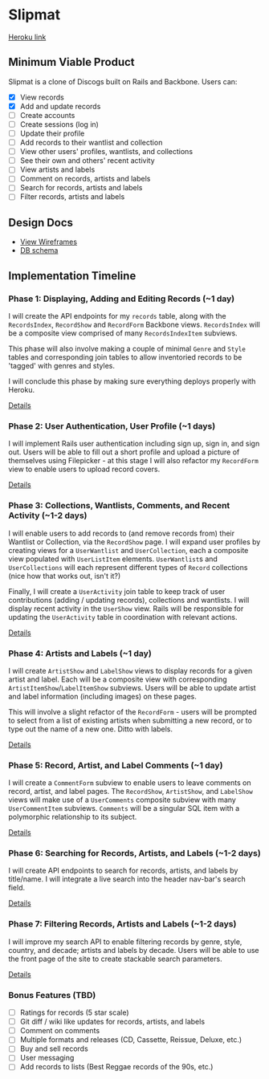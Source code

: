 # Slipmat

[Heroku link][heroku]

[heroku]: http://slipmat.herokuapp.com

## Minimum Viable Product
Slipmat is a clone of Discogs built on Rails and Backbone. Users can:

- [X] View records
- [X] Add and update records
- [ ] Create accounts
- [ ] Create sessions (log in)
- [ ] Update their profile
- [ ] Add records to their wantlist and collection
- [ ] View other users' profiles, wantlists, and collections
- [ ] See their own and others' recent activity
- [ ] View artists and labels
- [ ] Comment on records, artists and labels
- [ ] Search for records, artists and labels
- [ ] Filter records, artists and labels

## Design Docs
* [View Wireframes][views]
* [DB schema][schema]

[views]: ./docs/views.md
[schema]: ./docs/schema.md

## Implementation Timeline

### Phase 1: Displaying, Adding and Editing Records (~1 day)
I will create the API endpoints for my `records` table, along with the
`RecordsIndex`, `RecordShow` and `RecordForm` Backbone views. `RecordsIndex`
will be a composite view comprised of many `RecordsIndexItem` subviews.

This phase will also involve making a couple of minimal `Genre` and `Style`
tables and corresponding join tables to allow inventoried records to be
'tagged' with genres and styles.

I will conclude this phase by making sure everything deploys properly with
Heroku.

[Details][phase-one]

### Phase 2: User Authentication, User Profile (~1 days)
I will implement Rails user authentication including sign up, sign in, and
sign out. Users will be able to fill out a short profile and upload a picture
of themselves using Filepicker - at this stage I will also refactor my
`RecordForm` view to enable users to upload record covers.

[Details][phase-two]

### Phase 3: Collections, Wantlists, Comments, and Recent Activity (~1-2 days)
I will enable users to add records to (and remove records from) their
Wantlist or Collection, via the `RecordShow` page. I will expand user profiles
by creating views for a `UserWantlist` and `UserCollection`, each a composite
view populated with `UserListItem` elements. `UserWantlist`s and
`UserCollections` will each represent different types of `Record` collections
(nice how that works out, isn't it?)

Finally, I will create a `UserActivity` join table to keep track of user
contributions (adding / updating records), collections and wantlists. I will
display recent activity in the `UserShow` view. Rails will be responsible for
updating the `UserActivity` table in coordination with relevant actions.

[Details][phase-three]

### Phase 4: Artists and Labels (~1 day)
I will create `ArtistShow` and `LabelShow` views to display records for a
given artist and label.  Each will be a composite view with corresponding
`ArtistItemShow`/`LabelItemShow` subviews.  Users will be able to update
artist and label information (including images) on these pages.

This will involve a slight refactor of the `RecordForm` - users will be
prompted to select from a list of existing artists when submitting a new
record, or to type out the name of a new one. Ditto with labels.

[Details][phase-four]

### Phase 5: Record, Artist, and Label Comments (~1 day)
I will create a `CommentForm` subview to enable users to leave comments on
record, artist, and label pages. The `RecordShow`, `ArtistShow`, and `LabelShow`
views will make use of a `UserComments` composite subview with many
`UserCommentItem` subviews. `Comments` will be a singular SQL item with
a polymorphic relationship to its subject.

[Details][phase-five]

### Phase 6: Searching for Records, Artists, and Labels (~1-2 days)
I will create API endpoints to search for records, artists, and labels by
title/name. I will integrate a live search into the header nav-bar's search
field.

[Details][phase-six]

### Phase 7: Filtering Records, Artists and Labels (~1-2 days)
I will improve my search API to enable filtering records by genre, style,
country, and decade; artists and labels by decade. Users will be able to use
the front page of the site to create stackable search parameters.

[Details][phase-seven]

### Bonus Features (TBD)
- [ ] Ratings for records (5 star scale)
- [ ] Git diff / wiki like updates for records, artists, and labels
- [ ] Comment on comments
- [ ] Multiple formats and releases (CD, Cassette, Reissue, Deluxe, etc.)
- [ ] Buy and sell records
- [ ] User messaging
- [ ] Add records to lists (Best Reggae records of the 90s, etc.)

[phase-one]: ./docs/phases/phase1.md
[phase-two]: ./docs/phases/phase2.md
[phase-three]: ./docs/phases/phase3.md
[phase-four]: ./docs/phases/phase4.md
[phase-five]: ./docs/phases/phase5.md
[phase-six]: ./docs/phases/phase6.md
[phase-seven]: ./docs/phases/phase7.md
